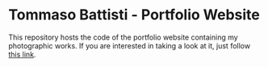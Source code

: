 # Tommaso Battisti - Portfolio Website
This repository hosts the code of the portfolio website containing my photographic works.
If you are interested in taking a look at it, just follow [this link](https://tommasobattisti.github.io/tommasobattistiph/index.html).

